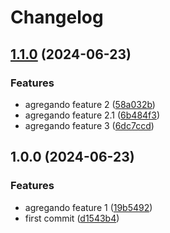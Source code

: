 # Changelog

## [1.1.0](https://github.com/javiier507/maven-release-please-demo/compare/v1.0.0...v1.1.0) (2024-06-23)


### Features

* agregando feature 2 ([58a032b](https://github.com/javiier507/maven-release-please-demo/commit/58a032b13757132ebf6b1b43a0ff4b5f05274fd3))
* agregando feature 2.1 ([6b484f3](https://github.com/javiier507/maven-release-please-demo/commit/6b484f30fd978625801f8a9f2f464a462755b730))
* agregando feature 3 ([6dc7ccd](https://github.com/javiier507/maven-release-please-demo/commit/6dc7ccda68eb69a2a2c6786561f37c7bcef775f1))

## 1.0.0 (2024-06-23)


### Features

* agregando feature 1 ([19b5492](https://github.com/javiier507/maven-release-please-demo/commit/19b5492290589affce72f0b1c3be9cfe2274b370))
* first commit ([d1543b4](https://github.com/javiier507/maven-release-please-demo/commit/d1543b49af6bb0132b3684155871185440e19209))
